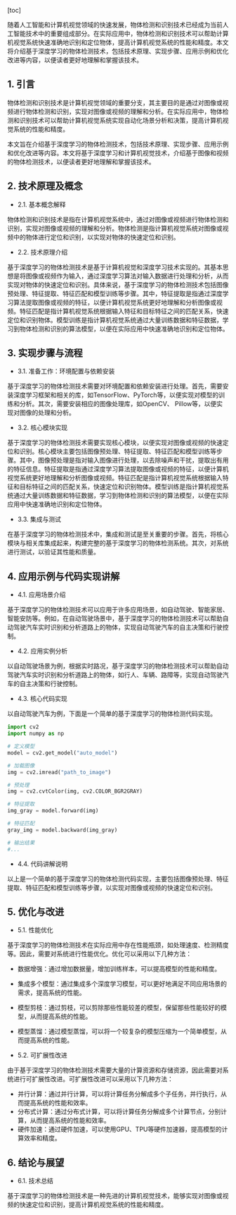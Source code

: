 
[toc]                    
                
                
随着人工智能和计算机视觉领域的快速发展，物体检测和识别技术已经成为当前人工智能技术中的重要组成部分。在实际应用中，物体检测和识别技术可以帮助计算机视觉系统快速准确地识别和定位物体，提高计算机视觉系统的性能和精度。本文将介绍基于深度学习的物体检测技术，包括技术原理、实现步骤、应用示例和优化改进等内容，以便读者更好地理解和掌握该技术。

## 1. 引言

物体检测和识别技术是计算机视觉领域的重要分支，其主要目的是通过对图像或视频进行物体检测和识别，实现对图像或视频的理解和分析。在实际应用中，物体检测和识别技术可以帮助计算机视觉系统实现自动化场景分析和决策，提高计算机视觉系统的性能和精度。

本文旨在介绍基于深度学习的物体检测技术，包括技术原理、实现步骤、应用示例和优化改进等内容。本文将基于深度学习和计算机视觉技术，介绍基于图像和视频的物体检测技术，以便读者更好地理解和掌握该技术。

## 2. 技术原理及概念

- 2.1. 基本概念解释

物体检测和识别技术是指在计算机视觉系统中，通过对图像或视频进行物体检测和识别，实现对图像或视频的理解和分析。物体检测是指计算机视觉系统对图像或视频中的物体进行定位和识别，以实现对物体的快速定位和识别。

- 2.2. 技术原理介绍

基于深度学习的物体检测技术是基于计算机视觉和深度学习技术实现的。其基本思想是将图像或视频作为输入，通过深度学习算法对输入数据进行处理和分析，从而实现对物体的快速定位和识别。具体来说，基于深度学习的物体检测技术包括图像预处理、特征提取、特征匹配和模型训练等步骤。其中，特征提取是指通过深度学习算法提取图像或视频的特征，以便计算机视觉系统更好地理解和分析图像或视频。特征匹配是指计算机视觉系统根据输入特征和目标特征之间的匹配关系，快速定位和识别物体。模型训练是指计算机视觉系统通过大量训练数据和特征数据，学习到物体检测和识别的算法模型，以便在实际应用中快速准确地识别和定位物体。

## 3. 实现步骤与流程

- 3.1. 准备工作：环境配置与依赖安装

基于深度学习的物体检测技术需要对环境配置和依赖安装进行处理。首先，需要安装深度学习框架和相关的库，如TensorFlow、PyTorch等，以便实现对模型的训练和分析。其次，需要安装相应的图像处理库，如OpenCV、 Pillow等，以便实现对图像的处理和分析。

- 3.2. 核心模块实现

基于深度学习的物体检测技术需要实现核心模块，以便实现对图像或视频的快速定位和识别。核心模块主要包括图像预处理、特征提取、特征匹配和模型训练等步骤。其中，图像预处理是指对输入图像进行处理，以去除噪声和干扰，提取出有用的特征信息。特征提取是指通过深度学习算法提取图像或视频的特征，以便计算机视觉系统更好地理解和分析图像或视频。特征匹配是指计算机视觉系统根据输入特征和目标特征之间的匹配关系，快速定位和识别物体。模型训练是指计算机视觉系统通过大量训练数据和特征数据，学习到物体检测和识别的算法模型，以便在实际应用中快速准确地识别和定位物体。

- 3.3. 集成与测试

在基于深度学习的物体检测技术中，集成和测试是至关重要的步骤。首先，将核心模块与相关库集成起来，构建完整的基于深度学习的物体检测系统。其次，对系统进行测试，以验证其性能和质量。

## 4. 应用示例与代码实现讲解

- 4.1. 应用场景介绍

基于深度学习的物体检测技术可以应用于许多应用场景，如自动驾驶、智能家居、智能安防等。例如，在自动驾驶场景中，基于深度学习的物体检测技术可以帮助自动驾驶汽车实时识别和分析道路上的物体，实现自动驾驶汽车的自主决策和行驶控制。

- 4.2. 应用实例分析

以自动驾驶场景为例，根据实时路况，基于深度学习的物体检测技术可以帮助自动驾驶汽车实时识别和分析道路上的物体，如行人、车辆、路障等，实现自动驾驶汽车的自主决策和行驶控制。

- 4.3. 核心代码实现

以自动驾驶汽车为例，下面是一个简单的基于深度学习的物体检测代码实现。

```python
import cv2
import numpy as np

# 定义模型
model = cv2.get_model("auto_model")

# 加载图像
img = cv2.imread("path_to_image")

# 预处理
img = cv2.cvtColor(img, cv2.COLOR_BGR2GRAY)

# 特征提取
img_gray = model.forward(img)

# 特征匹配
gray_img = model.backward(img_gray)

# 输出结果
#...

```

- 4.4. 代码讲解说明

以上是一个简单的基于深度学习的物体检测代码实现，主要包括图像预处理、特征提取、特征匹配和模型训练等步骤，以实现对图像或视频的快速定位和识别。

## 5. 优化与改进

- 5.1. 性能优化

基于深度学习的物体检测技术在实际应用中存在性能瓶颈，如处理速度、检测精度等。因此，需要对系统进行性能优化。优化可以采用以下几种方法：

- 数据增强：通过增加数据量，增加训练样本，可以提高模型的性能和精度。
- 集成多个模型：通过集成多个深度学习模型，可以更好地满足不同应用场景的需求，提高系统的性能。
- 模型剪枝：通过剪枝，可以剪除那些性能较差的模型，保留那些性能较好的模型，从而提高系统的性能。
- 模型蒸馏：通过模型蒸馏，可以将一个较复杂的模型压缩为一个简单模型，从而提高系统的性能。

- 5.2. 可扩展性改进

由于基于深度学习的物体检测技术需要大量的计算资源和存储资源，因此需要对系统进行可扩展性改进。可扩展性改进可以采用以下几种方法：

- 并行计算：通过并行计算，可以将计算任务分解成多个子任务，并行执行，从而提高系统的性能和效率。
- 分布式计算：通过分布式计算，可以将计算任务分解成多个计算节点，分别计算，从而提高系统的性能和效率。
- 硬件加速：通过硬件加速，可以使用GPU、TPU等硬件加速器，提高模型的计算效率和精度。

## 6. 结论与展望

- 6.1. 技术总结

基于深度学习的物体检测技术是一种先进的计算机视觉技术，能够实现对图像或视频的快速定位和识别，提高计算机视觉系统的性能和精度。

